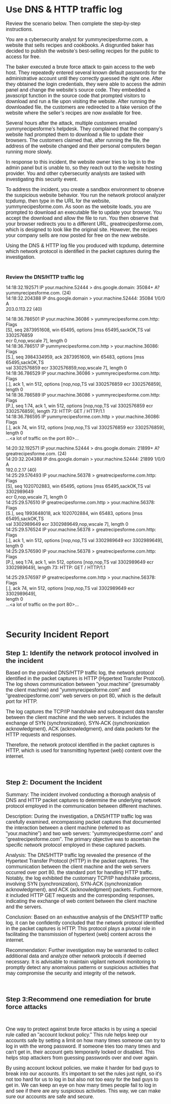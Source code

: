 <h1><span style="font-family:Arial,Helvetica,sans-serif">Use&nbsp;</span>DNS &amp; HTTP traffic log</h1>

<p><span style="font-size:16px"><span style="font-family:Arial,Helvetica,sans-serif">Review the scenario below. Then complete the step-by-step instructions.</span></span></p>

<p><span style="font-size:16px"><span style="font-family:Arial,Helvetica,sans-serif">You are a cybersecurity analyst for yummyrecipesforme.com, a website that sells recipes and cookbooks. A disgruntled baker has decided to publish the website&rsquo;s best-selling recipes for the public to access for free.&nbsp;</span></span></p>

<p><span style="font-size:16px"><span style="font-family:Arial,Helvetica,sans-serif">The baker executed a brute force attack to gain access to the web host. They repeatedly entered several known default passwords for the administrative account until they correctly guessed the right one. After they obtained the login credentials, they were able to access the admin panel and change the website&rsquo;s source code. They embedded a javascript function in the source code that prompted visitors to download and run a file upon visiting the website. After running the downloaded file, the customers are redirected to a fake version of the website where the seller&rsquo;s recipes are now available for free.</span></span></p>

<p><span style="font-size:16px"><span style="font-family:Arial,Helvetica,sans-serif">Several hours after the attack, multiple customers emailed yummyrecipesforme&rsquo;s helpdesk. They complained that the company&rsquo;s website had prompted them to download a file to update their browsers. The customers claimed that, after running the file, the address of the website changed and their personal computers began running more slowly.&nbsp;</span></span></p>

<p><span style="font-size:16px"><span style="font-family:Arial,Helvetica,sans-serif">In response to this incident, the website owner tries to log in to the admin panel but is unable to, so they reach out to the website hosting provider. You and other cybersecurity analysts are tasked with investigating this security event.</span></span></p>

<p><span style="font-size:16px"><span style="font-family:Arial,Helvetica,sans-serif">To address the incident, you create a sandbox environment to observe the suspicious website behavior. You run the network protocol analyzer tcpdump, then type in the URL for the website, yummyrecipesforme.com. As soon as the website loads, you are prompted to download an executable file to update your browser. You accept the download and allow the file to run. You then observe that your browser redirects you to a different URL, greatrecipesforme.com, which is designed to look like the original site. However, the recipes your company sells are now posted for free on the new website.&nbsp;&nbsp;</span></span></p>

<p><span style="font-size:16px"><span style="font-family:Arial,Helvetica,sans-serif">Using the DNS &amp; HTTP log file you produced with tcpdump, determine which network protocol is identified in the packet captures during the investigation.</span></span></p>

<p>&nbsp;</p>

<p><strong><span style="font-size:16px"><span style="font-family:Arial,Helvetica,sans-serif">Review the DNS/HTTP traffic log</span></span></strong></p>

<p>14:18:32.192571 IP your.machine.52444 &gt; dns.google.domain: 35084+ A?<br />
yummyrecipesforme.com. (24)<br />
14:18:32.204388 IP dns.google.domain &gt; your.machine.52444: 35084 1/0/0 A<br />
203.0.113.22 (40)</p>

<p>14:18:36.786501 IP your.machine.36086 &gt; yummyrecipesforme.com.http: Flags<br />
[S], seq 2873951608, win 65495, options [mss 65495,sackOK,TS val 3302576859<br />
ecr 0,nop,wscale 7], length 0<br />
14:18:36.786517 IP yummyrecipesforme.com.http &gt; your.machine.36086: Flags<br />
[S.], seq 3984334959, ack 2873951609, win 65483, options [mss 65495,sackOK,TS<br />
val 3302576859 ecr 3302576859,nop,wscale 7], length 0<br />
14:18:36.786529 IP your.machine.36086 &gt; yummyrecipesforme.com.http: Flags<br />
[.], ack 1, win 512, options [nop,nop,TS val 3302576859 ecr 3302576859],<br />
length 0<br />
14:18:36.786589 IP your.machine.36086 &gt; yummyrecipesforme.com.http: Flags<br />
[P.], seq 1:74, ack 1, win 512, options [nop,nop,TS val 3302576859 ecr<br />
3302576859], length 73: HTTP: GET / HTTP/1.1<br />
14:18:36.786595 IP yummyrecipesforme.com.http &gt; your.machine.36086: Flags<br />
[.], ack 74, win 512, options [nop,nop,TS val 3302576859 ecr 3302576859],<br />
length 0<br />
...&lt;a lot of traffic on the port 80&gt;...</p>

<p>14:20:32.192571 IP your.machine.52444 &gt; dns.google.domain: 21899+ A?<br />
greatrecipesforme.com. (24)<br />
14:20:32.204388 IP dns.google.domain &gt; your.machine.52444: 21899 1/0/0 A<br />
192.0.2.17 (40)<br />
14:25:29.576493 IP your.machine.56378 &gt; greatrecipesforme.com.http: Flags<br />
[S], seq 1020702883, win 65495, options [mss 65495,sackOK,TS val 3302989649<br />
ecr 0,nop,wscale 7], length 0<br />
14:25:29.576510 IP greatrecipesforme.com.http &gt; your.machine.56378: Flags<br />
[S.], seq 1993648018, ack 1020702884, win 65483, options [mss 65495,sackOK,TS<br />
val 3302989649 ecr 3302989649,nop,wscale 7], length 0<br />
14:25:29.576524 IP your.machine.56378 &gt; greatrecipesforme.com.http: Flags<br />
[.], ack 1, win 512, options [nop,nop,TS val 3302989649 ecr 3302989649],<br />
length 0<br />
14:25:29.576590 IP your.machine.56378 &gt; greatrecipesforme.com.http: Flags<br />
[P.], seq 1:74, ack 1, win 512, options [nop,nop,TS val 3302989649 ecr<br />
3302989649], length 73: HTTP: GET / HTTP/1.1</p>

<p>14:25:29.576597 IP greatrecipesforme.com.http &gt; your.machine.56378: Flags<br />
[.], ack 74, win 512, options [nop,nop,TS val 3302989649 ecr 3302989649],<br />
length 0<br />
...&lt;a lot of traffic on the port 80&gt;...</p>

<p>&nbsp;</p>

<h1><span style="font-family:Arial,Helvetica,sans-serif">Security Incident Report</span></h1>

<h2><span style="font-family:Arial,Helvetica,sans-serif"><strong>Step 1: Identify the network protocol involved in the incident</strong></span></h2>

<p><span style="font-size:16px"><span style="font-family:Arial,Helvetica,sans-serif">Based on the provided DNS/HTTP traffic log, the network protocol identified in the packet captures is HTTP (Hypertext Transfer Protocol). The log shows communication between &quot;your.machine&quot; (presumably the client machine) and &quot;yummyrecipesforme.com&quot; and &quot;greatrecipesforme.com&quot; web servers on port 80, which is the default port for HTTP.</span></span></p>

<p><span style="font-size:16px"><span style="font-family:Arial,Helvetica,sans-serif">The log captures the TCP/IP handshake and subsequent data transfer between the client machine and the web servers. It includes the exchange of SYN (synchronization), SYN-ACK (synchronization acknowledgment), ACK (acknowledgment), and data packets for the HTTP requests and responses.</span></span></p>

<p><span style="font-size:16px"><span style="font-family:Arial,Helvetica,sans-serif">Therefore, the network protocol identified in the packet captures is HTTP, which is used for transmitting hypertext (web) content over the internet.</span></span></p>

<p>&nbsp;</p>

<h2><span style="font-family:Arial,Helvetica,sans-serif"><strong>Step 2: Document the Incident&nbsp;</strong></span></h2>

<p><span style="font-size:16px"><span style="font-family:Arial,Helvetica,sans-serif">Summary: The incident involved conducting a thorough analysis of DNS and HTTP packet captures to determine the underlying network protocol employed in the communication between different machines.</span></span></p>

<p><span style="font-size:16px"><span style="font-family:Arial,Helvetica,sans-serif">Description: During the investigation, a DNS/HTTP traffic log was carefully examined, encompassing packet captures that documented the interaction between a client machine (referred to as &quot;your.machine&quot;) and two web servers: &quot;yummyrecipesforme.com&quot; and &quot;greatrecipesforme.com&quot;. The primary objective was to ascertain the specific network protocol employed in these captured packets.</span></span></p>

<p><span style="font-size:16px"><span style="font-family:Arial,Helvetica,sans-serif">Analysis: The DNS/HTTP traffic log revealed the presence of the Hypertext Transfer Protocol (HTTP) in the packet captures. The communication between the client machine and the web servers occurred over port 80, the standard port for handling HTTP traffic. Notably, the log exhibited the customary TCP/IP handshake process, involving SYN (synchronization), SYN-ACK (synchronization acknowledgment), and ACK (acknowledgment) packets. Furthermore, it included HTTP GET requests and the corresponding responses, indicating the exchange of web content between the client machine and the servers.</span></span></p>

<p><span style="font-size:16px"><span style="font-family:Arial,Helvetica,sans-serif">Conclusion: Based on an exhaustive analysis of the DNS/HTTP traffic log, it can be confidently concluded that the network protocol identified in the packet captures is HTTP. This protocol plays a pivotal role in facilitating the transmission of hypertext (web) content across the internet.</span></span></p>

<p><span style="font-size:16px"><span style="font-family:Arial,Helvetica,sans-serif">Recommendation: Further investigation may be warranted to collect additional data and analyze other network protocols if deemed necessary. It is advisable to maintain vigilant network monitoring to promptly detect any anomalous patterns or suspicious activities that may compromise the security and integrity of the network.</span></span></p>

<p>&nbsp;</p>

<h2><span style="font-family:Arial,Helvetica,sans-serif"><strong>Step 3:Recommend one remediation for brute force attacks</strong></span></h2>

<p>&nbsp;</p>

<p><span style="font-family:Arial,Helvetica,sans-serif"><span style="font-size:16px">One way to protect against brute force attacks is by using a special rule called an &quot;account lockout policy.&quot; This rule helps keep our accounts safe by setting a limit on how many times someone can try to log in with the wrong password. If someone tries too many times and can&#39;t get in, their account gets temporarily locked or disabled. This helps stop attackers from guessing passwords over and over again.</span></span></p>

<p><span style="font-family:Arial,Helvetica,sans-serif"><span style="font-size:16px">By using account lockout policies, we make it harder for bad guys to break into our accounts. It&#39;s important to set the rules just right, so it&#39;s not too hard for us to log in but also not too easy for the bad guys to get in. We can keep an eye on how many times people fail to log in and see if there are any suspicious activities. This way, we can make sure our accounts are safe and secure.</span></span></p>

<p>&nbsp;</p>
